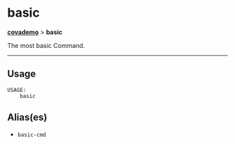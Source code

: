 # basic
__[covademo](./covademo.md)__ > __basic__

The most basic Command.

___

## Usage
```shell
USAGE:
    basic 

```

## Alias(es)
- `basic-cmd`

